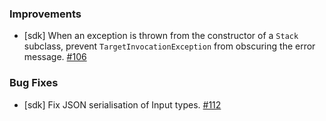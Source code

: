 ### Improvements

  - [sdk] When an exception is thrown from the constructor of a `Stack` subclass, prevent `TargetInvocationException` from obscuring the error message.
    [#106](https://github.com/pulumi/pulumi-dotnet/pull/106)

### Bug Fixes
  - [sdk] Fix JSON serialisation of Input<T> types.
    [#112](https://github.com/pulumi/pulumi-dotnet/pull/112)